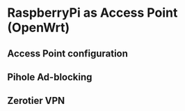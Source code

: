# RaspberryPi as Access Point (OpenWrt)
## Access Point configuration

## Pihole Ad-blocking

## Zerotier VPN
